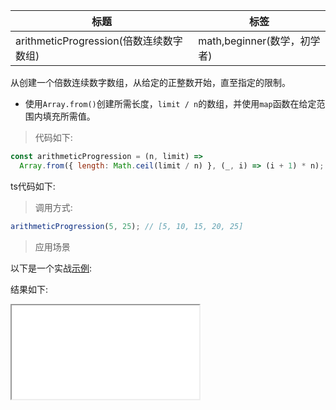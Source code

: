 | 标题                                    | 标签                        |
| --------------------------------------- | --------------------------- |
| arithmeticProgression(倍数连续数字数组) | math,beginner(数学，初学者) |

从创建一个倍数连续数字数组，从给定的正整数开始，直至指定的限制。

- 使用`Array.from()`创建所需长度，`limit / n`的数组，并使用`map`函数在给定范围内填充所需值。

> 代码如下:

```js
const arithmeticProgression = (n, limit) =>
  Array.from({ length: Math.ceil(limit / n) }, (_, i) => (i + 1) * n);
```

ts代码如下:

<div class="code-editor" data-url="codes/javascript/ts/arithmetic-progression.ts" data-language="typescript"></div>

> 调用方式:

```js
arithmeticProgression(5, 25); // [5, 10, 15, 20, 25]
```

> 应用场景

以下是一个实战<a href="codes/javascript/html/arithmetic-progression.html" target="_blank" rel="noopener noreferrer">示例</a>:

<div class="code-editor" data-url="codes/javascript/html/arithmetic-progression.html" data-language="html"></div>

结果如下:

<iframe src="codes/javascript/html/arithmetic-progression.html"></iframe>
